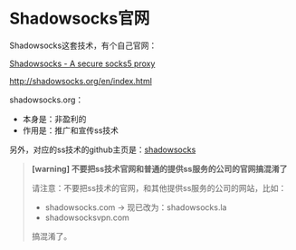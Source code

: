 # Shadowsocks官网

Shadowsocks这套技术，有个自己官网：

[Shadowsocks - A secure socks5 proxy](http://shadowsocks.org/en/index.html)

http://shadowsocks.org/en/index.html

shadowsocks.org：

* 本身是：非盈利的
* 作用是：推广和宣传ss技术

另外，对应的ss技术的github主页是：[shadowsocks](https://github.com/shadowsocks)

> **[warning] 不要把ss技术官网和普通的提供ss服务的公司的官网搞混淆了**
>
> 请注意：不要把ss技术的官网，和其他提供ss服务的公司的网站，比如：
> * shadowsocks.com -> 现已改为：shadowsocks.la
> * shadowsocksvpn.com
>
> 搞混淆了。
